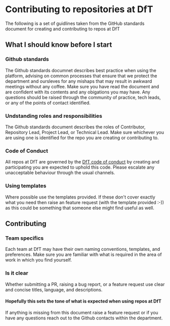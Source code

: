 # Contributing to repositories at DfT

The following is a set of guidlines taken from the GitHub standards document for creating and contributing to repos at DfT

## What I should know before I start

### Github standards

The Github standards documnet describes best practice when using the platform, advising on common processes that ensure that we protect the department and oursleves for any mishaps that may result in awkward meetings without any coffee. Make sure you have read the document and are confident with its contents and any obigations you may have. Any questions should be raised through the community of practice, tech leads, or any of the points of contact identified.  

### Undstanding roles and responsibilities 

The Github standards document describes the roles of Contributor, Repository Lead, Project Lead, or Technical Lead. Make sure whichever you are using one is identified for the repo you are creating or contributing to.  

### Code of Conduct

All repos at DfT are governed by the [DfT code of conduct](CODE_OF_CONDUCT.md) by creating and participating you are expected to uphold this code. Please escalate any unacceptable behaviour through the usual channels. 

### Using templates

Where possible use the templates provided. If these don't cover exactly what you need then raise an feature request (with the template provided :-)) as this could be something that someone else might find useful as well. 

## Contributing 

### Team specifics

Each team at DfT may have their own naming conventions, templates, and preferences. Make sure you are familiar with what is required in the area of work in which you find yourself.  

### Is it clear

Whether submitting a PR, raising a bug report, or a feature request use clear and concise titles, language, and descriptions. 

#### Hopefully this sets the tone of what is expected when using repos at DfT 

If anything is missing from this document raise a feature request or if you have any questions reach out to the Github contacts within the department. 